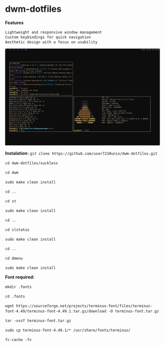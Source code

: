# dwm-dotfiles

**Features**

    Lightweight and responsive window management
    Custom keybindings for quick navigation
    Aesthetic design with a focus on usability


![Preview](pictures/lfsnew.png)

**Instalation:**
```git clone https://github.com/user7210unix/dwm-dotfiles.git```

```cd dwm-dotfiles/suckless```

```cd dwm ```

```sudo make clean install```

```cd ..```

```cd st```

```sudo make clean install```

```cd ..```

```cd slstatus```

```sudo make clean install```

```cd ..```

```cd dmenu ```

```sudo make clean install```



**Font required:**

```mkdir .fonts```

```cd .fonts```

```wget https://sourceforge.net/projects/terminus-font/files/terminus-font-4.49/terminus-font-4.49.1.tar.gz/download -O terminus-font.tar.gz```

```tar -xvzf terminus-font.tar.gz```

```sudo cp terminus-font-4.49.1/* /usr/share/fonts/terminus/```

```fc-cache -fv```
